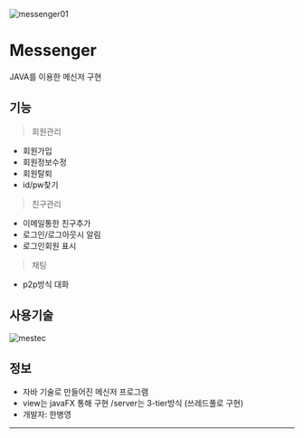 
![messenger01](https://user-images.githubusercontent.com/47437218/54332904-952d6e80-4663-11e9-9128-322f9c9e8460.png)

Messenger
==================

JAVA를 이용한 메신저 구현

 기능
------------------
 >회원관리
* 회원가입
* 회원정보수정
* 회원탈퇴 
* id/pw찾기 

 >친구관리
* 이메일통한 친구추가 
* 로그인/로그아웃시 알림
* 로그인회원 표시

 >채팅
 * p2p방식 대화

 사용기술
------------------
![mestec](https://user-images.githubusercontent.com/47437218/54333113-96ab6680-4664-11e9-91c0-acf3246dd375.png)


 정보
------------------
* 자바 기술로 만들어진 메신저 프로그램
* view는 javaFX 통해 구현 /server는 3-tier방식 (쓰레드풀로 구현)
* 개발자: 한병영

<hr>

